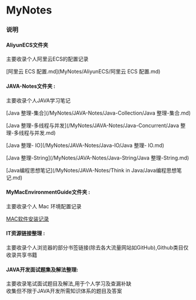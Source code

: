 # MyNotes
### 说明
#### AliyunECS文件夹
主要收录个人阿里云ECS的配置记录

[阿里云 ECS 配置.md](MyNotes/AliyunECS/阿里云 ECS 配置.md)

#### JAVA-Notes文件夹 :
主要收录个人JAVA学习笔记

[Java 整理-集合](/MyNotes/JAVA-Notes/Java-Collection/Java 整理-集合.md)

[Java 整理-多线程与并发](/MyNotes/JAVA-Notes/Java-Concurrent/Java 整理-多线程与并发.md)

[Java 整理- IO](/MyNotes/JAVA-Notes/Java-IO/Java 整理- IO.md)

[Java 整理-String](/MyNotes/JAVA-Notes/Java-String/Java 整理-String.md)

[Java编程思想笔记](/MyNotes/JAVA-Notes/Think in Java/Java编程思想笔记.md)

#### MyMacEnvironmentGuide文件夹 : 
主要收录个人 Mac 环境配置记录

[MAC软件安装记录](/MyNotes/MyMacEnvironmentGuide/MAC软件安装记录.md)

#### IT资源链接整理 : 
主要收录个人浏览器的部分书签链接(除去各大流量网站如GitHub),Github类目仅收录共享书籍

#### JAVA开发面试题集及解法整理:
主要收录笔试面试题目及解法,用于个人学习及查漏补缺</br>
收集但不限于JAVA开发所需知识体系的题目及答案


